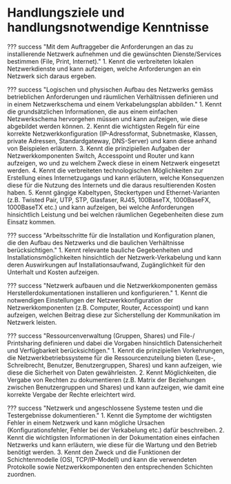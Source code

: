 # Handlungsziele und handlungsnotwendige Kenntnisse

??? success "Mit dem Auftraggeber die Anforderungen an das zu installierende Netzwerk aufnehmen und die gewünschten Dienste/Services bestimmen (File, Print, Internet)."
    1. Kennt die verbreiteten lokalen Netzwerkdienste und kann aufzeigen, welche Anforderungen an ein Netzwerk sich daraus ergeben.

??? success "Logischen und physischen Aufbau des Netzwerks gemäss betrieblichen Anforderungen und räumlichen Verhältnissen definieren und in einem Netzwerkschema und einem Verkabelungsplan abbilden."
    1. Kennt die grundsätzlichen Informationen, die aus einem einfachen Netzwerkschema hervorgehen müssen und kann aufzeigen, wie diese abgebildet werden können.
    2. Kennt die wichtigsten Regeln für eine korrekte Netzwerkkonfiguration (IP-Adressformat, Subnetmaske, Klassen, private Adressen, Standardgateway, DNS-Server) und kann diese anhand von Beispielen erläutern.
    3. Kennt die prinzipiellen Aufgaben der Netzwerkkomponenten Switch, Accesspoint und Router und kann aufzeigen, wo und zu welchem Zweck diese in einem Netzwerk eingesetzt werden.
    4. Kennt die verbreiteten technologischen Möglichkeiten zur Erstellung eines Internetzugangs und kann erläutern, welche Konsequenzen diese für die Nutzung des Internets und die daraus resultierenden Kosten haben.
    5. Kennt gängige Kabeltypen, Steckertypen und Ethernet-Varianten (z.B. Twisted Pair, UTP, STP, Glasfaser, RJ45, 100BaseTX, 1000BaseFX, 1000BaseTX etc.) und kann aufzeigen, bei welche Anforderungen hinsichtlich Leistung und bei welchen räumlichen Gegebenheiten diese zum Einsatz kommen.

??? success "Arbeitsschritte für die Installation und Konfiguration planen, die den Aufbau des Netzwerks und die baulichen Verhältnisse berücksichtigen."
    1. Kennt relevante bauliche Gegebenheiten und Installationsmöglichkeiten hinsichtlich der Netzwerk-Verkabelung und kann deren Auswirkungen auf Installationsaufwand, Zugänglichkeit für den Unterhalt und Kosten aufzeigen.

??? success "Netzwerk aufbauen und die Netzwerkkomponenten gemäss Herstellerdokumentationen installieren und konfigurieren."
    1. Kennt die notwendigen Einstellungen der Netzwerkkonfiguration der Netzwerkkomponenten (z.B. Computer, Router, Accesspoint) und kann aufzeigen, welchen Beitrag diese zur Sicherstellung der Kommunikation im Netzwerk leisten.

??? success "Ressourcenverwaltung (Gruppen, Shares) und File-/ Printsharing definieren und dabei die Vorgaben hinsichtlich Datensicherheit und Verfügbarkeit berücksichtigen."
    1. Kennt die prinzipiellen Vorkehrungen, die Netzwerkbetriebssysteme für die Ressourcenzuteilung bieten (Lese-, Schreibrecht, Benutzer, Benutzergruppen, Shares) und kann aufzeigen, wie diese die Sicherheit von Daten gewährleisten.
    2. Kennt Möglichkeiten, die Vergabe von Rechten zu dokumentieren (z.B. Matrix der Beziehungen zwischen Benutzergruppen und Shares) und kann aufzeigen, wie damit eine korrekte Vergabe der Rechte erleichtert wird.

??? success "Netzwerk und angeschlossene Systeme testen und die Testergebnisse dokumentieren."
    1. Kennt die Symptome der wichtigsten Fehler in einem Netzwerk und kann mögliche Ursachen (Konfigurationsfehler, Fehler bei der Verkabelung etc.) dafür beschreiben.
    2. Kennt die wichtigsten Informationen in der Dokumentation eines einfachen Netzwerks und kann erläutern, wie diese für die Wartung und den Betrieb benötigt werden.
    3. Kennt den Zweck und die Funktionen der Schichtenmodelle (OSI, TCP/IP-Modell) und kann die verwendeten Protokolle sowie Netzwerkkomponenten den entsprechenden Schichten zuordnen.